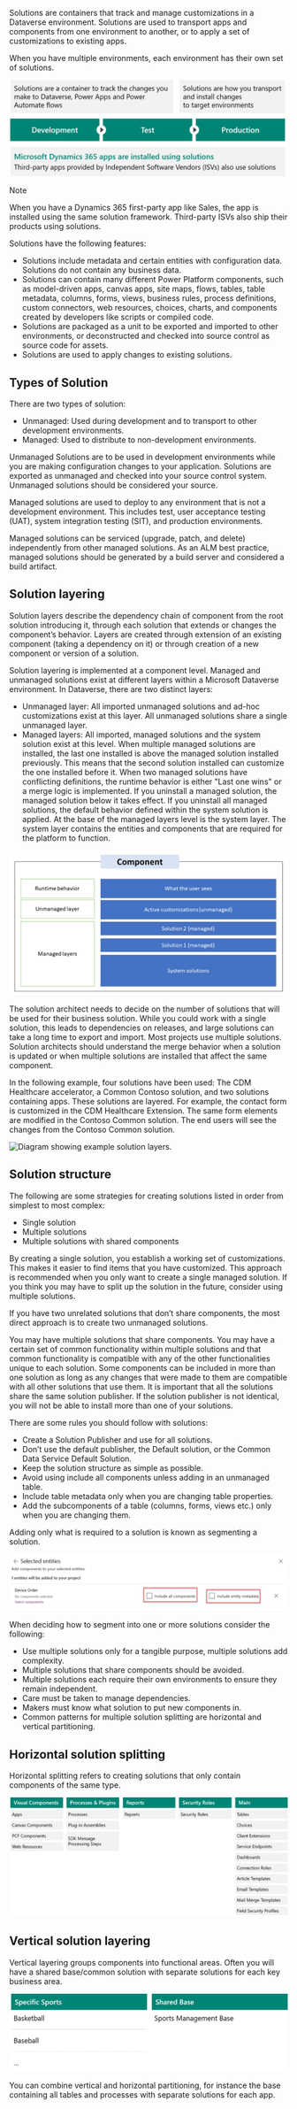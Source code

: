 Solutions are containers that track and manage customizations in a Dataverse environment. Solutions are used to transport apps and components from one environment to another, or to apply a set of customizations to existing apps.

When you have multiple environments, each environment has their own set of solutions.

![Diagram that shows the Solution overview environment.](../media/3-solutions-overview.png)

> [!NOTE]
> When you have a Dynamics 365 first-party app like Sales, the app is installed using the same solution framework. Third-party ISVs also ship their products using solutions.

Solutions have the following features:

- Solutions include metadata and certain entities with configuration data. Solutions do not contain any business data.
- Solutions can contain many different Power Platform components, such as model-driven apps, canvas apps, site maps, flows, tables, table metadata, columns, forms, views, business rules, process definitions, custom connectors, web resources, choices, charts, and components created by developers like scripts or compiled code.
- Solutions are packaged as a unit to be exported and imported to other environments, or deconstructed and checked into source control as source code for assets.
- Solutions are used to apply changes to existing solutions.

## Types of Solution

There are two types of solution:

- Unmanaged: Used during development and to transport to other development environments.
- Managed: Used to distribute to non-development environments.

Unmanaged Solutions are to be used in development environments while you are making configuration changes to your application. Solutions are exported as unmanaged and checked into your source control system. Unmanaged solutions should be considered your source.

Managed solutions are used to deploy to any environment that is not a development environment. This includes test, user acceptance testing (UAT), system integration testing (SIT), and production environments.

Managed solutions can be serviced (upgrade, patch, and delete) independently from other managed solutions. As an ALM best practice, managed solutions should be generated by a build server and considered a build artifact.

## Solution layering

Solution layers describe the dependency chain of component from the root solution introducing it, through each solution that extends or changes the component’s behavior. Layers are created through extension of an existing component (taking a dependency on it) or through creation of a new component or version of a solution.

Solution layering is implemented at a component level. Managed and unmanaged solutions exist at different layers within a Microsoft Dataverse environment. In Dataverse, there are two distinct layers:

- Unmanaged layer: All imported unmanaged solutions and ad-hoc customizations exist at this layer. All unmanaged solutions share a single unmanaged layer.
- Managed layers: All imported, managed solutions and the system solution exist at this level. When multiple managed solutions are installed, the last one installed is above the managed solution installed previously. This means that the second solution installed can customize the one installed before it. When two managed solutions have conflicting definitions, the runtime behavior is either "Last one wins" or a merge logic is implemented. If you uninstall a managed solution, the managed solution below it takes effect. If you uninstall all managed solutions, the default behavior defined within the system solution is applied. At the base of the managed layers level is the system layer. The system layer contains the entities and components that are required for the platform to function.

![Diagram that shows the solution layers.](../media/3-solution-layers.png)

The solution architect needs to decide on the number of solutions that will be used for their business solution. While you could work with a single solution, this leads to dependencies on releases, and large solutions can take a long time to export and import. Most projects use multiple solutions. Solution architects should understand the merge behavior when a solution is updated or when multiple solutions are installed that affect the same component.

In the following example, four solutions have been used: The CDM Healthcare accelerator, a Common Contoso solution, and two solutions containing apps. These solutions are layered. For example, the contact form is customized in the CDM Healthcare Extension. The same form elements are modified in the Contoso Common solution. The end users will see the changes from the Contoso Common solution.

![Diagram showing example solution layers.](../media/3-solutions-layer-example.png)

## Solution structure

The following are some strategies for creating solutions listed in order from simplest to most complex:

- Single solution
- Multiple solutions
- Multiple solutions with shared components

By creating a single solution, you establish a working set of customizations. This makes it easier to find items that you have customized. This approach is recommended when you only want to create a single managed solution. If you think you may have to split up the solution in the future, consider using multiple solutions.

If you have two unrelated solutions that don’t share components, the most direct approach is to create two unmanaged solutions.

You may have multiple solutions that share components. You may have a certain set of common functionality within multiple solutions and that common functionality is compatible with any of the other functionalities unique to each solution. Some components can be included in more than one solution as long as any changes that were made to them are compatible with all other solutions that use them. It is important that all the solutions share the same solution publisher. If the solution publisher is not identical, you will not be able to install more than one of your solutions.

There are some rules you should follow with solutions:

- Create a Solution Publisher and use for all solutions.
- Don’t use the default publisher, the Default solution, or the Common Data Service Default Solution.
- Keep the solution structure as simple as possible.
- Avoid using include all components unless adding in an unmanaged table.
- Include table metadata only when you are changing table properties.
- Add the subcomponents of a table (columns, forms, views etc.) only when you are changing them.

Adding only what is required to a solution is known as segmenting a solution.

![Screenshot that shows the adding of a table.](../media/3-segmented-solutions.png)

When deciding how to segment into one or more solutions consider the following:

- Use multiple solutions only for a tangible purpose, multiple solutions add complexity.
- Multiple solutions that share components should be avoided.
- Multiple solutions each require their own environments to ensure they remain independent.
- Care must be taken to manage dependencies.
- Makers must know what solution to put new components in.
- Common patterns for multiple solution splitting are horizontal and vertical partitioning.

## Horizontal solution splitting

Horizontal splitting refers to creating solutions that only contain components of the same type.

![Diagram of horizontal solution splitting.](../media/3-horizontal-splitting.png)

## Vertical solution layering

Vertical layering groups components into functional areas. Often you will have a shared base/common solution with separate solutions for each key business area.

![Diagram that shows vertical solution layering.](../media/3-vertical-layering.png)

You can combine vertical and horizontal partitioning, for instance the base containing all tables and processes with separate solutions for each app.
